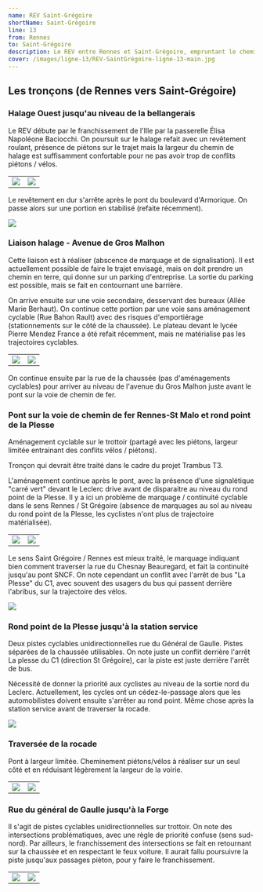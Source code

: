 ```yaml
---
name: REV Saint-Grégoire
shortName: Saint-Grégoire
line: 13
from: Rennes
to: Saint-Grégoire
description: Le REV entre Rennes et Saint-Grégoire, empruntant le chemin de halage de l'Ille, l'avenue Gros Malhon et la rue du Général de Gaulle à Saint-Grégoire, est en grande partie reporté. Sa réalisation est liée aux travaux de la ligne de trambus T3 (horizon 2030).
cover: /images/ligne-13/REV-SaintGrégoire-ligne-13-main.jpg
---
```


## Les tronçons (de Rennes vers Saint-Grégoire)

### Halage Ouest jusqu'au niveau de la bellangerais

Le REV débute par le franchissement de l'Ille par la passerelle Élisa Napoléone Baciocchi. On poursuit sur le halage refait avec un revêtement roulant, présence de piétons sur le trajet mais la largeur du chemin de halage est suffisamment confortable pour ne pas avoir trop de conflits piétons / vélos.

| | |
|---|---|
|![](/images/ligne-13/REV-Saint-Grégoire-ligne-13-passerelle-Baciocchi.jpg) | ![](/images/ligne-13/REV-Saint-Grégoire-ligne-13-halage-ouest.jpg) |

Le revêtement en dur s'arrête après le pont du boulevard d'Armorique. On passe alors sur une portion en stabilisé (refaite récemment).

![](/images/ligne-13/REV-SaintGrégoire-ligne-13-halage.jpg)

### Liaison halage - Avenue de Gros Malhon

Cette liaison est à réaliser (abscence de marquage et de signalisation). Il est actuellement possible de faire le trajet envisagé, mais on doit prendre un chemin en terre, qui donne sur un parking d'entreprise. La sortie du parking est possible, mais se fait en contournant une barrière.

On arrive ensuite sur une voie secondaire, desservant des bureaux (Allée Marie Berhaut). On continue cette portion par une voie sans aménagement cyclable (Rue Bahon Rault) avec des risques d'emportiérage (stationnements sur le côté de la chaussée). Le plateau devant le lycée Pierre Mendez France a été refait récemment, mais ne matérialise pas les trajectoires cyclables.

| | |
|---|---|
|![](/images/ligne-13/REV-Saint-Grégoire-ligne-13-liaison-halage.jpg) | ![](/images/ligne-13/REV-Saint-Grégoire-ligne-13-allée-Marie-Berhaut.jpg) |

On continue ensuite par la rue de la chaussée (pas d'aménagements cyclables) pour arriver au niveau de l'avenue du Gros Malhon juste avant le pont sur la voie de chemin de fer.

### Pont sur la voie de chemin de fer Rennes-St Malo et rond point de la Plesse

Aménagement cyclable sur le trottoir (partagé avec les piétons, largeur limitée entrainant des conflits vélos / piétons).

Tronçon qui devrait être traité dans le cadre du projet Trambus T3.

L'aménagement continue après le pont, avec la présence d'une signalétique "carré vert" devant le Leclerc drive avant de disparaitre au niveau du rond point de la Plesse. Il y a ici un problème de marquage / continuité cyclable dans le sens Rennes / St Grégoire (absence de marquages au sol au niveau du rond point de la Plesse, les cyclistes n'ont plus de trajectoire matérialisée).

| | |
|---|---|
|![](/images/ligne-13/REV-Saint-Grégoire-ligne-13-gros-malhon.jpg) | ![](/images/ligne-13/REV-Saint-Grégoire-ligne-13-rdpd-de-rennes-SN.jpg) |


Le sens Saint Grégoire / Rennes est mieux traité, le marquage indiquant bien comment traverser la rue du Chesnay Beauregard, et fait la continuité jusqu'au pont SNCF. On note cependant un conflit avec l'arrêt de bus "La Plesse" du C1, avec souvent des usagers du bus qui passent derrière l'abribus, sur la trajectoire des vélos.

![](/images/ligne-13/REV-Saint-Grégoire-ligne-13-rdpd-de-rennes-NS.jpg)

### Rond point de la Plesse jusqu'à la station service

Deux pistes cyclables unidirectionnelles rue du Général de Gaulle. Pistes séparées de la chaussée utilisables. On note juste un conflit derrière l'arrêt La plesse du C1 (direction St Grégoire), car la piste est juste derrière l'arrêt de bus.

Nécessité de donner la priorité aux cyclistes au niveau de la sortie nord du Leclerc. Actuellement, les cycles ont un cédez-le-passage alors que les automobilistes doivent ensuite s'arrêter au rond point. Même chose après la station service avant de traverser la rocade.

![](/images/ligne-13/REV-Saint-Grégoire-ligne-13-rdpd-avant-rocade.jpg)


### Traversée de la rocade

Pont à largeur limitée. Cheminement piétons/vélos à réaliser sur un seul côté et en réduisant légèrement la largeur de la voirie.

| | |
|---|---|
| ![](/images/ligne-13/REV-Saint-Grégoire-ligne-13-traversee-rocade.jpg) | ![](/images/ligne-13/REV-Saint-Grégoire-ligne-13-rue-général-de-Gaulle-nord.jpg) |


### Rue du général de Gaulle jusqu'à la Forge

Il s'agit de pistes cyclables unidirectionnelles sur trottoir. On note des intersections problématiques, avec une règle de priorité confuse (sens sud-nord). Par ailleurs, le franchissement des intersections se fait en retournant sur la chaussée et en respectant le feux voiture. Il aurait fallu poursuivre la piste jusqu'aux passages pièton, pour y faire le franchissement.

| | |
|---|---|
|![](/images/ligne-13/REV-Saint-Grégoire-ligne-13-rue-de-Gaulle-st-grégoire.jpg) | ![](/images/ligne-13/REV-Saint-Grégoire-ligne-13-la-forge.jpg)|